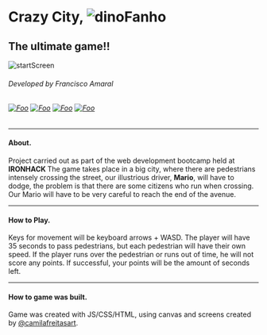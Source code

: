 # Crazy City, ![dinoFanho](/Users/utilizador/Downloads/dinoFanho.png)

## The ultimate game!!



![startScreen](/Users/utilizador/Desktop/firstProjectGame-CCGame/images/startScreen.PNG)

###### Developed by Francisco Amaral

######   [![Foo](/Users/utilizador/Desktop/firstProjectGame-CCGame/iloveimg-resized/linkedin.png)](https://www.linkedin.com/in/francisco-amaral-3b2490163/)  [![Foo](/Users/utilizador/Desktop/firstProjectGame-CCGame/iloveimg-resized/github.png)](https://github.com/franciscoamaral0)  [![Foo](/Users/utilizador/Desktop/firstProjectGame-CCGame/iloveimg-resized/facebook.png)](https://www.facebook.com/franciscogurgel777)  [![Foo](/Users/utilizador/Desktop/firstProjectGame-CCGame/iloveimg-resized/NicePng_oregon-outline-png_3563301.png)](https://www.instagram.com/franciscogurgel)   

--------------------------------------------------------------------

#### About.

Project carried out as part of the web development bootcamp held at <b>IRONHACK </b> The game takes place in a big city, where there are pedestrians intensely crossing the street, our illustrious driver, <b>Mario</b>, will have to dodge, the problem is that there are some citizens who run when crossing. Our Mario will have to be very careful to reach the end of the avenue.

---------------

#### How to Play.

Keys for movement will be keyboard arrows + WASD. The player will have 35 seconds to pass pedestrians, but each pedestrian will have their own speed. If the player runs over the pedestrian or runs out of time, he will not score any points. If successful, your points will be the amount of seconds left.

------------------------

#### How to game was built.

Game was created with JS/CSS/HTML, using canvas and screens created by [@camilafreitasart](https://www.instagram.com/camilafreitasart/).

